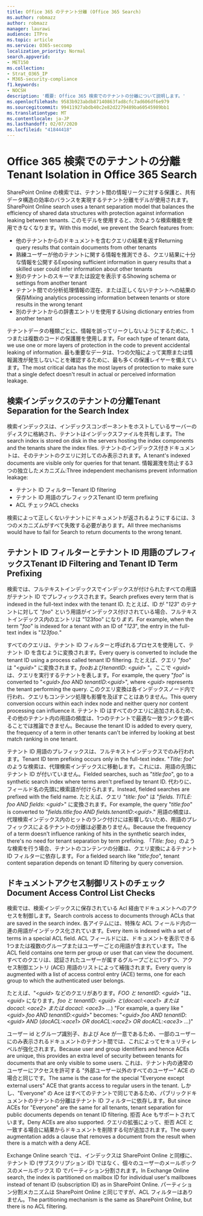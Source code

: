 ```yaml
---
title: Office 365 のテナント分離 (Office 365 Search)
ms.author: robmazz
author: robmazz
manager: laurawi
audience: ITPro
ms.topic: article
ms.service: O365-seccomp
localization_priority: Normal
search.appverid:
- MET150
ms.collection:
- Strat_O365_IP
- M365-security-compliance
f1.keywords:
- NOCSH
description: '概要: Office 365 検索でのテナントの分離について説明します。'
ms.openlocfilehash: 9583b923abdb87140863fad8cfc7ad606df6e979
ms.sourcegitcommit: 99411927abdb40c2e82d2279489ba60545989bb1
ms.translationtype: MT
ms.contentlocale: ja-JP
ms.lasthandoff: 02/07/2020
ms.locfileid: "41844418"
---
```

# <a name="tenant-isolation-in-office-365-search"></a><span data-ttu-id="024f7-103">Office 365 検索でのテナントの分離</span><span class="sxs-lookup"><span data-stu-id="024f7-103">Tenant Isolation in Office 365 Search</span></span>

<span data-ttu-id="024f7-104">SharePoint Online の検索では、テナント間の情報リークに対する保護と、共有データ構造の効率のバランスを実現するテナント分離モデルが使用されます。</span><span class="sxs-lookup"><span data-stu-id="024f7-104">SharePoint Online search uses a tenant separation model that balances the efficiency of shared data structures with protection against information leaking between tenants.</span></span> <span data-ttu-id="024f7-105">このモデルを使用すると、次のような検索機能を使用できなくなります。</span><span class="sxs-lookup"><span data-stu-id="024f7-105">With this model, we prevent the Search features from:</span></span>

- <span data-ttu-id="024f7-106">他のテナントからのドキュメントを含むクエリの結果を返す</span><span class="sxs-lookup"><span data-stu-id="024f7-106">Returning query results that contain documents from other tenants</span></span>
- <span data-ttu-id="024f7-107">熟練ユーザーが他のテナントに関する情報を推測できる、クエリ結果に十分な情報を公開する</span><span class="sxs-lookup"><span data-stu-id="024f7-107">Exposing sufficient information in query results that a skilled user could infer information about other tenants</span></span>
- <span data-ttu-id="024f7-108">別のテナントのスキーマまたは設定を表示する</span><span class="sxs-lookup"><span data-stu-id="024f7-108">Showing schema or settings from another tenant</span></span>
- <span data-ttu-id="024f7-109">テナント間での分析処理情報の混在、または正しくないテナントへの結果の保存</span><span class="sxs-lookup"><span data-stu-id="024f7-109">Mixing analytics processing information between tenants or store results in the wrong tenant</span></span>
- <span data-ttu-id="024f7-110">別のテナントからの辞書エントリを使用する</span><span class="sxs-lookup"><span data-stu-id="024f7-110">Using dictionary entries from another tenant</span></span>

<span data-ttu-id="024f7-111">テナントデータの種類ごとに、情報を誤ってリークしないようにするために、1つまたは複数のコードの保護層を使用します。</span><span class="sxs-lookup"><span data-stu-id="024f7-111">For each type of tenant data, we use one or more layers of protection in the code to prevent accidental leaking of information.</span></span> <span data-ttu-id="024f7-112">最も重要なデータは、1つの欠陥によって実際または情報漏洩が発生しないことを確認するために、最も多くの保護レイヤーを備えています。</span><span class="sxs-lookup"><span data-stu-id="024f7-112">The most critical data has the most layers of protection to make sure that a single defect doesn't result in actual or perceived information leakage.</span></span>

## <a name="tenant-separation-for-the-search-index"></a><span data-ttu-id="024f7-113">検索インデックスのテナントの分離</span><span class="sxs-lookup"><span data-stu-id="024f7-113">Tenant Separation for the Search Index</span></span>

<span data-ttu-id="024f7-114">検索インデックスは、インデックスコンポーネントをホストしているサーバーのディスクに格納され、テナントはインデックスファイルを共有します。</span><span class="sxs-lookup"><span data-stu-id="024f7-114">The search index is stored on disk in the servers hosting the index components and the tenants share the index files.</span></span> <span data-ttu-id="024f7-115">テナントのインデックス付きドキュメントは、そのテナントのクエリに対してのみ表示されます。</span><span class="sxs-lookup"><span data-stu-id="024f7-115">A tenant's indexed documents are visible only for queries for that tenant.</span></span> <span data-ttu-id="024f7-116">情報漏洩を防止する3つの独立したメカニズム:</span><span class="sxs-lookup"><span data-stu-id="024f7-116">Three independent mechanisms prevent information leakage:</span></span>

- <span data-ttu-id="024f7-117">テナント ID フィルター</span><span class="sxs-lookup"><span data-stu-id="024f7-117">Tenant ID filtering</span></span>
- <span data-ttu-id="024f7-118">テナント ID 用語のプレフィックス</span><span class="sxs-lookup"><span data-stu-id="024f7-118">Tenant ID term prefixing</span></span>
- <span data-ttu-id="024f7-119">ACL チェック</span><span class="sxs-lookup"><span data-stu-id="024f7-119">ACL checks</span></span>

<span data-ttu-id="024f7-120">検索によって正しくないテナントにドキュメントが返されるようにするには、3つのメカニズムがすべて失敗する必要があります。</span><span class="sxs-lookup"><span data-stu-id="024f7-120">All three mechanisms would have to fail for Search to return documents to the wrong tenant.</span></span>

## <a name="tenant-id-filtering-and-tenant-id-term-prefixing"></a><span data-ttu-id="024f7-121">テナント ID フィルターとテナント ID 用語のプレフィックス</span><span class="sxs-lookup"><span data-stu-id="024f7-121">Tenant ID Filtering and Tenant ID Term Prefixing</span></span>

<span data-ttu-id="024f7-122">検索では、フルテキストインデックスでインデックスが付けられたすべての用語がテナント ID でプレフィックスされます。</span><span class="sxs-lookup"><span data-stu-id="024f7-122">Search prefixes every term that is indexed in the full-text index with the tenant ID.</span></span> <span data-ttu-id="024f7-123">たとえば、ID が "*123*" のテナントに対して "*foo*" という用語がインデックス付けされている場合、フルテキストインデックス内のエントリは "123foo" になり*ます。*</span><span class="sxs-lookup"><span data-stu-id="024f7-123">For example, when the term "*foo*" is indexed for a tenant with an ID of "*123*", the entry in the full-text index is "*123foo.*"</span></span>

<span data-ttu-id="024f7-124">すべてのクエリは、テナント ID フィルターと呼ばれるプロセスを使用して、テナント ID を含むように変換されます。</span><span class="sxs-lookup"><span data-stu-id="024f7-124">Every query is converted to include the tenant ID using a process called tenant ID filtering.</span></span> <span data-ttu-id="024f7-125">たとえば、クエリ "*foo*" は "<*guid*>" に変換されます。*foo*および*tenantID*: <*guid*> "。ここで <*guid*> は、クエリを実行するテナントを表します。</span><span class="sxs-lookup"><span data-stu-id="024f7-125">For example, the query "*foo*" is converted to "<*guid*>.*foo* AND *tenantID*:<*guid*>", where <*guid*> represents the tenant performing the query.</span></span> <span data-ttu-id="024f7-126">このクエリ変換は各インデックスノード内で行われ、クエリもコンテンツ処理も影響を及ぼすことはありません。</span><span class="sxs-lookup"><span data-stu-id="024f7-126">This query conversion occurs within each index node and neither query nor content processing can influence it.</span></span> <span data-ttu-id="024f7-127">テナント ID はすべてのクエリに追加されるため、その他のテナント内の用語の頻度は、1つのテナントで最適な一致ランクを調べることでは推論できません。</span><span class="sxs-lookup"><span data-stu-id="024f7-127">Because the tenant ID is added to every query, the frequency of a term in other tenants can't be inferred by looking at best match ranking in one tenant.</span></span>

<span data-ttu-id="024f7-128">テナント ID 用語のプレフィックスは、フルテキストインデックスでのみ行われます。</span><span class="sxs-lookup"><span data-stu-id="024f7-128">Tenant ID term prefixing occurs only in the full-text index.</span></span> <span data-ttu-id="024f7-129">"*Title: foo*" のような検索は、代理検索インデックスに移動します。これには、用語の先頭にテナント ID が付いていません。</span><span class="sxs-lookup"><span data-stu-id="024f7-129">Fielded searches, such as "*title:foo*", go to a synthetic search index where terms aren't prefixed by tenant ID.</span></span> <span data-ttu-id="024f7-130">代わりに、フィールド名の先頭に検索語が付けられます。</span><span class="sxs-lookup"><span data-stu-id="024f7-130">Instead, fielded searches are prefixed with the field name.</span></span> <span data-ttu-id="024f7-131">たとえば、クエリ "*title: foo*" は "*fields. TITLE: foo AND fields*: <*guid*>" に変換されます。</span><span class="sxs-lookup"><span data-stu-id="024f7-131">For example, the query "*title:foo*" is converted to "*fields.title:foo AND fields.tenantID*:<*guid*>."</span></span> <span data-ttu-id="024f7-132">用語の頻度は、代理検索インデックス内のヒットのランク付けには影響しないため、用語のプレフィックスによるテナントの分離は必要ありません。</span><span class="sxs-lookup"><span data-stu-id="024f7-132">Because the frequency of a term doesn't influence ranking of hits in the synthetic search index, there's no need for tenant separation by term prefixing.</span></span> <span data-ttu-id="024f7-133">「*Title: foo*」のような検索を行う場合、テナントのコンテンツの分離は、クエリ変換によるテナント ID フィルターに依存します。</span><span class="sxs-lookup"><span data-stu-id="024f7-133">For a fielded search like "*title:foo*", tenant content separation depends on tenant ID filtering by query conversion.</span></span>

## <a name="document-access-control-list-checks"></a><span data-ttu-id="024f7-134">ドキュメントアクセス制御リストのチェック</span><span class="sxs-lookup"><span data-stu-id="024f7-134">Document Access Control List Checks</span></span>

<span data-ttu-id="024f7-135">検索では、検索インデックスに保存されている Acl 経由でドキュメントへのアクセスを制御します。</span><span class="sxs-lookup"><span data-stu-id="024f7-135">Search controls access to documents through ACLs that are saved in the search index.</span></span> <span data-ttu-id="024f7-136">各アイテムには、特殊な ACL フィールド内の一連の用語がインデックス化されています。</span><span class="sxs-lookup"><span data-stu-id="024f7-136">Every item is indexed with a set of terms in a special ACL field.</span></span> <span data-ttu-id="024f7-137">ACL フィールドには、ドキュメントを表示できる1つまたは複数のグループまたはユーザーごとの用語が含まれています。</span><span class="sxs-lookup"><span data-stu-id="024f7-137">The ACL field contains one term per group or user that can view the document.</span></span> <span data-ttu-id="024f7-138">すべてのクエリは、認証されたユーザーが属するグループごとに1つずつ、アクセス制御エントリ (ACE) 用語のリストによって補強されます。</span><span class="sxs-lookup"><span data-stu-id="024f7-138">Every query is augmented with a list of access control entry (ACE) terms, one for each group to which the authenticated user belongs.</span></span>

<span data-ttu-id="024f7-139">たとえば、"<*guid*> などのクエリがあります。*FOO と tenantID*: <*guid*> "は、<*guid*> になります。*foo と tenantID*: <*guid*> *と*(*docacl:*<*ace1*> *または docacl*: <*ace2*> *または docacl*: <*ace3*> *...*) "</span><span class="sxs-lookup"><span data-stu-id="024f7-139">For example, a query like "<*guid*>.*foo AND tenantID*:<*guid*>" becomes: "<*guid*>.*foo AND tenantID*:<*guid*> *AND* (*docACL:*<*ace1*> *OR docACL*:<*ace2*> *OR docACL*:<*ace3*> *...*)"</span></span>

<span data-ttu-id="024f7-140">ユーザー id とグループ識別子、および Ace が一意であるため、一部のユーザーにのみ表示されるドキュメントのテナント間では、これによってセキュリティレベルが強化されます。</span><span class="sxs-lookup"><span data-stu-id="024f7-140">Because user and group identifiers and hence ACEs are unique, this provides an extra level of security between tenants for documents that are only visible to some users.</span></span> <span data-ttu-id="024f7-141">これは、テナント内の通常のユーザーにアクセスを許可する "外部ユーザー以外のすべてのユーザー" ACE の場合と同じです。</span><span class="sxs-lookup"><span data-stu-id="024f7-141">The same is the case for the special "Everyone except external users" ACE that grants access to regular users in the tenant.</span></span> <span data-ttu-id="024f7-142">しかし、"Everyone" の Ace はすべてのテナントで同じであるため、パブリックドキュメントのテナントの分離はテナント ID フィルターに依存します。</span><span class="sxs-lookup"><span data-stu-id="024f7-142">But since ACEs for "Everyone" are the same for all tenants, tenant separation for public documents depends on tenant ID filtering.</span></span> <span data-ttu-id="024f7-143">拒否 Ace もサポートされています。</span><span class="sxs-lookup"><span data-stu-id="024f7-143">Deny ACEs are also supported.</span></span> <span data-ttu-id="024f7-144">クエリの拡張によって、拒否 ACE と一致する場合に結果からドキュメントを削除する句が追加されます。</span><span class="sxs-lookup"><span data-stu-id="024f7-144">The query augmentation adds a clause that removes a document from the result when there is a match with a deny ACE.</span></span>

<span data-ttu-id="024f7-145">Exchange Online search では、インデックスは SharePoint Online と同様に、テナント ID (サブスクリプション ID) ではなく、個々のユーザーのメールボックスのメールボックス ID でパーティション分割されます。</span><span class="sxs-lookup"><span data-stu-id="024f7-145">In Exchange Online search, the index is partitioned on mailbox ID for individual user's mailboxes instead of tenant ID (subscription ID) as in SharePoint Online.</span></span> <span data-ttu-id="024f7-146">パーティション分割メカニズムは SharePoint Online と同じですが、ACL フィルターはありません。</span><span class="sxs-lookup"><span data-stu-id="024f7-146">The partitioning mechanism is the same as SharePoint Online, but there is no ACL filtering.</span></span>
